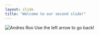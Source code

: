 ```yaml
---
layout: slide
title: "Welcome to our second slide!"
---
```

![Andres Roo](https://www.google.co.kr)
Use the left arrow to go back!

